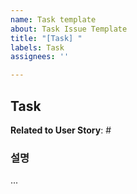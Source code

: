 ```yaml
---
name: Task template
about: Task Issue Template
title: "[Task] "
labels: Task
assignees: ''

---
```


## Task
**Related to User Story**: #

### 설명
...
